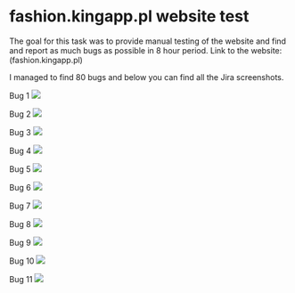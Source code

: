 # fashion.kingapp.pl website test

The goal for this task was to provide manual testing of the website and find and report as much bugs as possible in 8 hour period.
Link to the website: (fashion.kingapp.pl)

I managed to find 80 bugs and below you can find all the Jira screenshots.


Bug 1
![](https://github.com/kkowalRepository/kkowal_portfolio/blob/master/Manual%20Testing/FashionKingApp/KingAppBugs/issue1.png)

Bug 2
![](https://github.com/kkowalRepository/kkowal_portfolio/blob/master/Manual%20Testing/FashionKingApp/KingAppBugs/issue2.png)

Bug 3
![](https://github.com/kkowalRepository/kkowal_portfolio/blob/master/Manual%20Testing/FashionKingApp/KingAppBugs/issue3.png)

Bug 4
![](https://github.com/kkowalRepository/kkowal_portfolio/blob/master/Manual%20Testing/FashionKingApp/KingAppBugs/issue4.png)

Bug 5
![](https://github.com/kkowalRepository/kkowal_portfolio/blob/master/Manual%20Testing/FashionKingApp/KingAppBugs/issue5.png)

Bug 6
![](https://github.com/kkowalRepository/kkowal_portfolio/blob/master/Manual%20Testing/FashionKingApp/KingAppBugs/issue6.png)

Bug 7
![](https://github.com/kkowalRepository/kkowal_portfolio/blob/master/Manual%20Testing/FashionKingApp/KingAppBugs/issue7.png)

Bug 8
![](https://github.com/kkowalRepository/kkowal_portfolio/blob/master/Manual%20Testing/FashionKingApp/KingAppBugs/issue8.png)

Bug 9
![](https://github.com/kkowalRepository/kkowal_portfolio/blob/master/Manual%20Testing/FashionKingApp/KingAppBugs/issue9.png)

Bug 10
![](https://github.com/kkowalRepository/kkowal_portfolio/blob/master/Manual%20Testing/FashionKingApp/KingAppBugs/issue10.png)

Bug 11
![](https://github.com/kkowalRepository/kkowal_portfolio/blob/master/Manual%20Testing/FashionKingApp/KingAppBugs/issue11.png)


